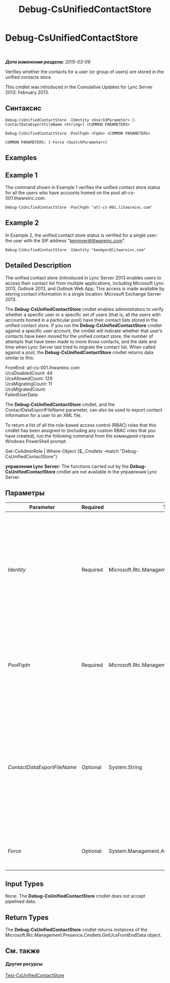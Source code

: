 ﻿---
title: Debug-CsUnifiedContactStore
TOCTitle: Debug-CsUnifiedContactStore
ms:assetid: 8e92d262-604d-41b1-9530-947765025a79
ms:mtpsurl: https://technet.microsoft.com/ru-ru/library/JJ994054(v=OCS.15)
ms:contentKeyID: 52058273
ms.date: 05/19/2016
mtps_version: v=OCS.15
ms.translationtype: HT
---

# Debug-CsUnifiedContactStore

 

_**Дата изменения раздела:** 2015-03-09_

Verifies whether the contacts for a user (or group of users) are stored in the unified contacts store.

This cmdlet was introduced in the Cumulative Updates for Lync Server 2013: February 2013.

## Синтаксис

    Debug-CsUnifiedContactStore -Identity <UserIdParameter> [-ContactDataExportFileName <String>] <COMMON PARAMETERS>

    Debug-CsUnifiedContactStore -PoolFqdn <Fqdn> <COMMON PARAMETERS>

    COMMON PARAMETERS: [-Force <SwitchParameter>]

## Examples

## Example 1

The command shown in Example 1 verifies the unified contact store status for all the users who have accounts homed on the pool atl-cs-001.litwareinc.com.

    Debug-CsUnifiedContactStore -PoolFqdn "atl-cs-001.litwareinc.com"

## Example 2

In Example 2, the unified contact store status is verified for a single user: the user with the SIP address "kenmyer@litwareinc.com".

    Debug-CsUnifiedContactStore -Identity "kenmyer@litwareinc.com"

## Detailed Description

The unified contact store (introduced in Lync Server 2013 enables users to access their contact list from multiple applications, including Microsoft Lync 2013, Outlook 2013, and Outlook Web App. This access is made available by storing contact information in a single location: Microsoft Exchange Server 2013.

The **Debug-CsUnifiedContactStore** cmdlet enables administrators to verify whether a specific user or a specific set of users (that is, all the users with accounts homed in a particular pool) have their contact lists stored in the unified contact store. If you run the **Debug-CsUnifiedContactStore** cmdlet against a specific user account, the cmdlet will indicate whether that user’s contacts have been moved for the unified contact store, the number of attempts that have been made to move those contacts, and the date and time when Lync Server last tried to migrate the contact list. When called against a pool, the **Debug-CsUnifiedContactStore** cmdlet returns data similar to this:

FrontEnd: atl-cs-001.litwareinc.com  
UcsDisabledCount: 44  
UcsAllowedCount: 129  
UcsMigratingCount: 11  
UcsMigratedCount:  
FailedUserData:

The **Debug-CsUnifiedContactStore** cmdlet, and the ContactDataExportFileName parameter, can also be used to export contact information for a user to an XML file.

To return a list of all the role-based access control (RBAC) roles that this cmdlet has been assigned to (including any custom RBAC roles that you have created), run the following command from the командной строки Windows PowerShell prompt:

Get-CsAdminRole | Where-Object {$\_.Cmdlets –match "Debug-CsUnifiedContactStore"}

**управления Lync Server:** The functions carried out by the **Debug-CsUnifiedContactStore** cmdlet are not available in the управления Lync Server.

## Параметры


<table>
<colgroup>
<col style="width: 25%" />
<col style="width: 25%" />
<col style="width: 25%" />
<col style="width: 25%" />
</colgroup>
<thead>
<tr class="header">
<th>Parameter</th>
<th>Required</th>
<th>Type</th>
<th>Description</th>
</tr>
</thead>
<tbody>
<tr class="odd">
<td><p><em>Identity</em></p></td>
<td><p>Required</p></td>
<td><p>Microsoft.Rtc.Management.AD.UserIdParameter</p></td>
<td><p>SIP address of an individual user whose unified contact store status is being verified. (You can specify only one user per command.) For example:</p>
<p>-Identity &quot;kenmyer@litwareinc.com&quot;</p>
<p>When specifying the SIP address, the sip: prefix is optional. This syntax will also work:</p>
<p>-Identity &quot;sip:kenmyer@litwareinc.com&quot;</p></td>
</tr>
<tr class="even">
<td><p><em>PoolFqdn</em></p></td>
<td><p>Required</p></td>
<td><p>Microsoft.Rtc.Management.Deploy.Fqdn</p></td>
<td><p>Fully qualified domain name of the Registrar pool whose unified contact store status is being verified. All user accounts homed on the specified pool will be checked. For example:</p>
<p>-PoolFqdn &quot;atl-cs-001.litwareinc.com&quot;</p></td>
</tr>
<tr class="odd">
<td><p><em>ContactDataExportFileName</em></p></td>
<td><p>Optional</p></td>
<td><p>System.String</p></td>
<td><p>File path for the XML file that will contain the contacts for the specified user when those contacts exported from the unified contact store. For example:</p>
<p>-ContactDataExportFileName &quot;C:\Exports\KenMyer.xml&quot;</p>
<p>Note that you must include the Identity parameter and the SIP address for the user whose contacts you want to export. If that user has not been enabled for the unified contact store, the command will terminate and no contacts will be exported.</p></td>
</tr>
<tr class="even">
<td><p><em>Force</em></p></td>
<td><p>Optional</p></td>
<td><p>System.Management.Automation.SwitchParameter</p></td>
<td><p>Suppresses the display of any nonfatal error message that might occur when running the command.</p></td>
</tr>
</tbody>
</table>


## Input Types

None. The **Debug-CsUnifiedContactStore** cmdlet does not accept pipelined data.

## Return Types

The **Debug-CsUnifiedContactStore** cmdlet returns instances of the Microsoft.Rtc.Management.Presence.Cmdlets.GetUcsFrontEndData object.

## См. также

#### Другие ресурсы

[Test-CsUnifiedContactStore](test-csunifiedcontactstore.md)

